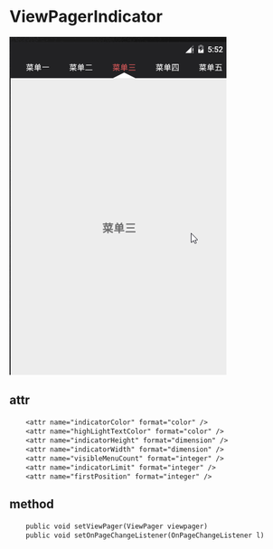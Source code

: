 # ViewPagerIndicator

![alt text](/gif/show.gif "show1")

attr
----
        <attr name="indicatorColor" format="color" />
        <attr name="highLightTextColor" format="color" />
        <attr name="indicatorHeight" format="dimension" />
        <attr name="indicatorWidth" format="dimension" />
        <attr name="visibleMenuCount" format="integer" />
        <attr name="indicatorLimit" format="integer" />
        <attr name="firstPosition" format="integer" />
method        
----

        public void setViewPager(ViewPager viewpager)
        public void setOnPageChangeListener(OnPageChangeListener l)
